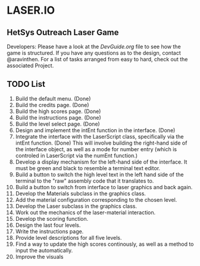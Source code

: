 # LASER.IO
## HetSys Outreach Laser Game

Developers: Please have a look at the *DevGuide.org* file to see how the game is structured. If you have any questions as to the design, contact @aravinthen. For a list of tasks arranged from easy to hard, check out the associated Project.

## TODO List
1. Build the default menu. (Done)
2. Build the credits page. (Done)
3. Build the high scores page. (Done)
4. Build the instructions page. (Done)
5. Build the level select page. (Done)
6. Design and implement the intEnt function in the interface. (Done)
7. Integrate the interface with the LaserScript class, specifically via the intEnt function. (Done)
   This will involve building the right-hand side of the interface object, as well as a mode for number entry (which is controled in LaserScript via the numEnt function.)
8. Develop a display mechanism for the left-hand side of the interface.
   It must be green and black to resemble a terminal text editor. 
9. Build a button to switch the high level text in the left hand side of the terminal to the "raw" assembly code that it translates to.
10. Build a button to switch from interface to laser graphics and back again.
12. Develop the Materials subclass in the graphics class.
13. Add the material configuration corresponding to the chosen level.
14. Develop the Laser subclass in the graphics class.
15. Work out the mechanics of the laser-material interaction.
16. Develop the scoring function.
17. Design the last four levels.
18. Write the instructions page.
19. Provide level descriptions for all five levels.
20. Find a way to update the high scores continously, as well as a method to input the automatically.
21. Improve the visuals